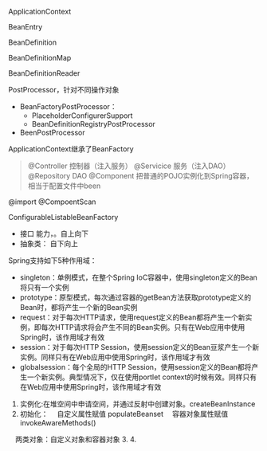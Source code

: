 

 ApplicationContext


BeanEntry

 BeanDefinition 

 BeanDefinitionMap

 BeanDefinitionReader


 PostProcessor，针对不同操作对象
 * BeanFactoryPostProcessor：
   * PlaceholderConfigurerSupport
   * BeanDefinitionRegistryPostProcessor
 * BeenPostProcessor

ApplicationContext继承了BeanFactory

> @Controller 控制器（注入服务）
> @Servicice  服务（注入DAO）
> @Repository DAO
> @Component 把普通的POJO实例化到Spring容器，相当于配置文件中been



@import
@CompoentScan


ConfigurableListableBeanFactory

 * 接口  能力，。自上向下
 * 抽象类： 自下向上

Spring支持如下5种作用域：
* singleton：单例模式，在整个Spring IoC容器中，使用singleton定义的Bean将只有一个实例
* prototype：原型模式，每次通过容器的getBean方法获取prototype定义的Bean时，都将产生一个新的Bean实例
* request：对于每次HTTP请求，使用request定义的Bean都将产生一个新实例，即每次HTTP请求将会产生不同的Bean实例。只有在Web应用中使用Spring时，该作用域才有效
* session：对于每次HTTP Session，使用session定义的Bean豆浆产生一个新实例。同样只有在Web应用中使用Spring时，该作用域才有效
* globalsession：每个全局的HTTP Session，使用session定义的Bean都将产生一个新实例。典型情况下，仅在使用portlet context的时候有效。同样只有在Web应用中使用Spring时，该作用域才有效


 1. 实例化:在堆空间中申请空间，并通过反射中创建对象。createBeanInstance
 2. 初始化：
 　自定义属性赋值 populateBeanset
 　容器对象属性赋值 invokeAwareMethods()
 
 　两类对象：自定义对象和容器对象
 3. 
 4. 